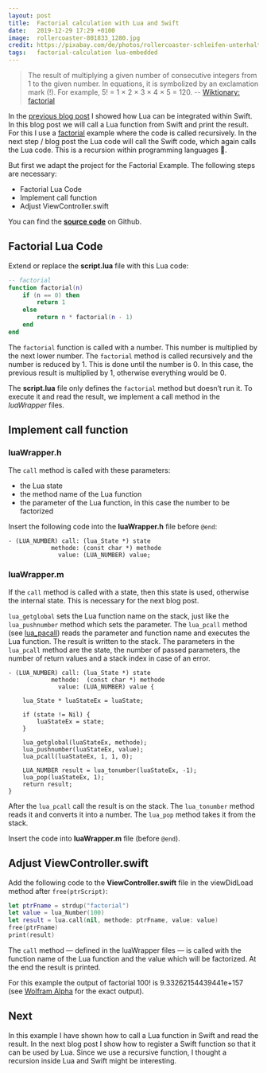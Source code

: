 ```yaml
---
layout: post
title:  Factorial calculation with Lua and Swift
date:   2019-12-29 17:29 +0100
image:  rollercoaster-801833_1280.jpg
credit: https://pixabay.com/de/photos/rollercoaster-schleifen-unterhaltung-801833
tags:   factorial-calculation lua-embedded
---
```


> The result of multiplying a given number of consecutive integers from 1 to the given number. In equations, it is symbolized by an exclamation mark (!). For example, 5! = 1 × 2 × 3 × 4 × 5 = 120. -- [Wiktionary: factorial](https://en.wiktionary.org/wiki/factorial)

In the [previous blog post](/2019/12/27/lua-and-swift-in-ios/) I showed how Lua can be integrated within Swift. In this blog post we will call a Lua function from Swift and print the result. For this I use a [factorial](https://en.wikipedia.org/wiki/Factorial) example where the code is called recursively. In the next step / blog post the Lua code will call the Swift code, which again calls the Lua code. This is a recursion within programming languages 🤯.

But first we adapt the project for the Factorial Example. The following steps are necessary:

- Factorial Lua Code
- Implement call function
- Adjust ViewController.swift

You can find the __[source code](https://github.com/choas/LuaSwift/tree/master/LuaSwiftFactorial)__ on Github.

## Factorial Lua Code

Extend or replace the __script.lua__ file with this Lua code:

```lua
-- factorial
function factorial(n)
    if (n == 0) then
        return 1
    else
        return n * factorial(n - 1)
    end
end
```

The `factorial` function is called with a number. This number is multiplied by the next lower number. The `factorial` method is called recursively and the number is reduced by 1. This is done until the number is 0. In this case, the previous result is multiplied by 1, otherwise everything would be 0.

The __script.lua__ file only defines the `factorial` method but doesn’t run it. To execute it and read the result, we implement a call method in the _luaWrapper_ files.

## Implement call function

### luaWrapper.h

The `call` method is called with these parameters:

- the Lua state
- the method name of the Lua function
- the parameter of the Lua function, in this case the number to be factorized

Insert the following code into the __luaWrapper.h__ file before `@end`:

```objc
- (LUA_NUMBER) call: (lua_State *) state
            methode: (const char *) methode
              value: (LUA_NUMBER) value;
```

### luaWrapper.m

If the `call` method is called with a state, then this state is used, otherwise the internal state. This is necessary for the next blog post.

`lua_getglobal` sets the Lua function name on the stack, just like the `lua_pushnumber` method which sets the parameter. The `lua_pcall` method (see [lua\_pacall](https://www.lua.org/manual/5.3/manual.html#lua_call)) reads the parameter and function name and executes the Lua function. The result is written to the stack. The parameters in the `lua_pcall` method are the state, the number of passed parameters, the number of return values and a stack index in case of an error.

```objc
- (LUA_NUMBER) call: (lua_State *) state
            methode:  (const char *) methode
              value: (LUA_NUMBER) value {

    lua_State * luaStateEx = luaState;

    if (state != Nil) {
        luaStateEx = state;
    }

    lua_getglobal(luaStateEx, methode);
    lua_pushnumber(luaStateEx, value);
    lua_pcall(luaStateEx, 1, 1, 0);

    LUA_NUMBER result = lua_tonumber(luaStateEx, -1);
    lua_pop(luaStateEx, 1);
    return result;
}
```

After the `lua_pcall` call the result is on the stack. The `lua_tonumber` method reads it and converts it into a number. The `lua_pop` method takes it from the stack.

Insert the code into __luaWrapper.m__ file (before `@end`).

## Adjust ViewController.swift

Add the following code to the __ViewController.swift__ file in the viewDidLoad method after `free(ptrScript)`:

```swift
let ptrFname = strdup("factorial")
let value = lua_Number(100)
let result = lua.call(nil, methode: ptrFname, value: value)
free(ptrFname)
print(result)
```

The `call` method — defined in the luaWrapper files — is called with the function name of the Lua function and the value which will be factorized. At the end the result is printed.

For this example the output of factorial 100! is 9.33262154439441e+157 (see [Wolfram Alpha](https://www.wolframalpha.com/input/?i=100%21) for the exact output).

## Next

In this example I have shown how to call a Lua function in Swift and read the result. In the next blog post I show how to register a Swift function so that it can be used by Lua. Since we use a recursive function, I thought a recursion inside Lua and Swift might be interesting.
